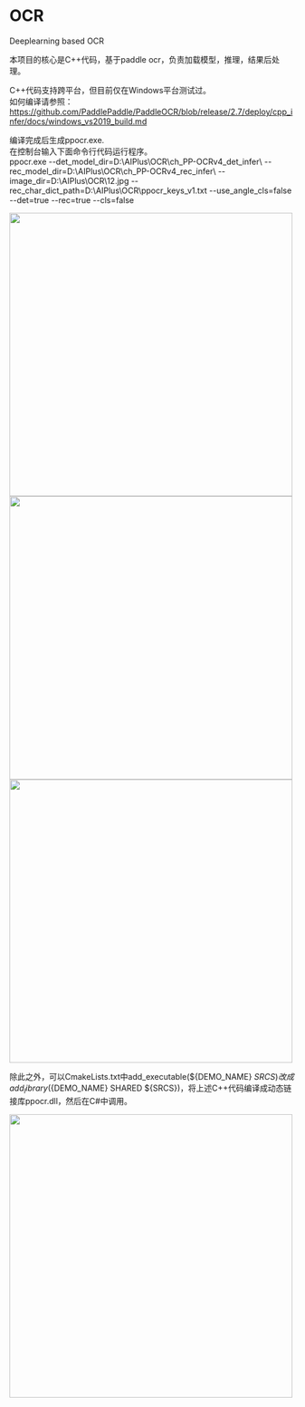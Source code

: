 # OCR
Deeplearning based OCR


本项目的核心是C++代码，基于paddle ocr，负责加载模型，推理，结果后处理。  

C++代码支持跨平台，但目前仅在Windows平台测试过。  
如何编译请参照：  
https://github.com/PaddlePaddle/PaddleOCR/blob/release/2.7/deploy/cpp_infer/docs/windows_vs2019_build.md

编译完成后生成ppocr.exe.  
在控制台输入下面命令行代码运行程序。  
 ppocr.exe --det_model_dir=D:\AIPlus\OCR\ch_PP-OCRv4_det_infer\ --rec_model_dir=D:\AIPlus\OCR\ch_PP-OCRv4_rec_infer\  --image_dir=D:\AIPlus\OCR\12.jpg --rec_char_dict_path=D:\AIPlus\OCR\ppocr_keys_v1.txt --use_angle_cls=false --det=true --rec=true --cls=false

<img width="500" src="https://user-images.githubusercontent.com/18625471/266959787-53e44c71-089a-4170-9ec0-9ab393de4d4a.jpg">  

<img width="500" src="https://user-images.githubusercontent.com/18625471/266959803-95041be4-14c3-460d-9e49-d9fb8a80be58.jpg">  

<img width="500" src="https://user-images.githubusercontent.com/18625471/266959820-3fd16728-dff2-446e-9800-46c3a332fbfb.jpg">  


 除此之外，可以CmakeLists.txt中add_executable(${DEMO_NAME} ${SRCS})改成add_library(${DEMO_NAME} SHARED ${SRCS})，将上述C++代码编译成动态链接库ppocr.dll，然后在C#中调用。

 <img width="500" src="https://user-images.githubusercontent.com/18625471/266960542-0959d676-0412-4b2f-8c4b-a07907987ba4.png">  
